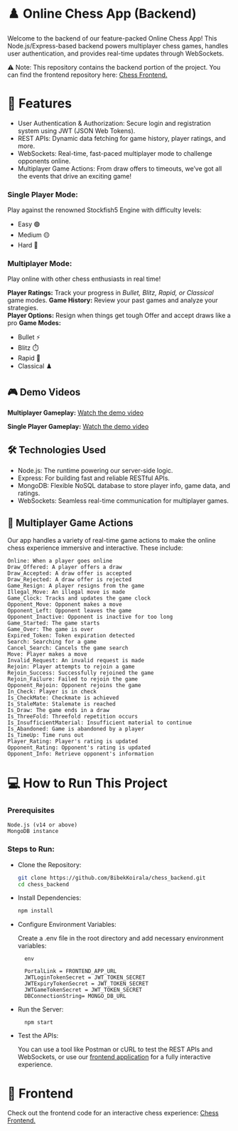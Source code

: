 # ♟️ Online Chess App (Backend)

Welcome to the backend of our feature-packed Online Chess App! This Node.js/Express-based backend powers multiplayer chess games, handles user authentication, and provides real-time updates through WebSockets.

⚠️ Note: This repository contains the backend portion of the project. You can find the frontend repository here: [Chess Frontend.](https://github.com/BibekKoirala/chess_ui)

# 🚀 Features

* User Authentication & Authorization: Secure login and registration system using JWT (JSON Web Tokens).
* REST APIs: Dynamic data fetching for game history, player ratings, and more.
* WebSockets: Real-time, fast-paced multiplayer mode to challenge opponents online.
* Multiplayer Game Actions: From draw offers to timeouts, we’ve got all the events that drive an exciting game!

### Single Player Mode: 

Play against the renowned Stockfish5 Engine with difficulty levels:
*   Easy 🟢
*   Medium 🟡
*   Hard 🔴
    
### Multiplayer Mode: 

Play online with other chess enthusiasts in real time!

**Player Ratings:** Track your progress in _Bullet, Blitz, Rapid, or Classical_ game modes.
**Game History:** Review your past games and analyze your strategies.    
**Player Options:**
Resign when things get tough
Offer and accept draws like a pro
**Game Modes:**
* Bullet ⚡
* Blitz ⏱️
* Rapid 🚀
* Classical ♟️

## 🎮 Demo Videos

**Multiplayer Gameplay:** [Watch the demo video](https://drive.google.com/file/d/1l6Gs9EGftBd5Jxh1SXV29_ajzWuefdh-/view?usp=sharing)

**Single Player Gameplay:** [Watch the demo video](https://drive.google.com/file/d/1GjrDIbY7MXg6tQU2z_-5gCy7jss9akGG/view?usp=sharing)

## 🛠️ Technologies Used

* Node.js: The runtime powering our server-side logic.
* Express: For building fast and reliable RESTful APIs.
* MongoDB: Flexible NoSQL database to store player info, game data, and ratings.
* WebSockets: Seamless real-time communication for multiplayer games.

## 🔄 Multiplayer Game Actions

Our app handles a variety of real-time game actions to make the online chess experience immersive and interactive. These include:

    Online: When a player goes online
    Draw_Offered: A player offers a draw
    Draw_Accepted: A draw offer is accepted
    Draw_Rejected: A draw offer is rejected
    Game_Resign: A player resigns from the game
    Illegal_Move: An illegal move is made
    Game_Clock: Tracks and updates the game clock
    Opponent_Move: Opponent makes a move
    Opponent_Left: Opponent leaves the game
    Opponent_Inactive: Opponent is inactive for too long
    Game_Started: The game starts
    Game_Over: The game is over
    Expired_Token: Token expiration detected
    Search: Searching for a game
    Cancel_Search: Cancels the game search
    Move: Player makes a move
    Invalid_Request: An invalid request is made
    Rejoin: Player attempts to rejoin a game
    Rejoin_Success: Successfully rejoined the game
    Rejoin_Failure: Failed to rejoin the game
    Opponent_Rejoin: Opponent rejoins the game
    In_Check: Player is in check
    Is_CheckMate: Checkmate is achieved
    Is_StaleMate: Stalemate is reached
    Is_Draw: The game ends in a draw
    Is_ThreeFold: Threefold repetition occurs
    Is_InsufficientMaterial: Insufficient material to continue
    Is_Abandoned: Game is abandoned by a player
    Is_TimeUp: Time runs out
    Player_Rating: Player's rating is updated
    Opponent_Rating: Opponent's rating is updated
    Opponent_Info: Retrieve opponent's information

# 💻 How to Run This Project

### **Prerequisites**

    Node.js (v14 or above)
    MongoDB instance

### **Steps to Run:**

* Clone the Repository:
    ```bash
    git clone https://github.com/BibekKoirala/chess_backend.git
    cd chess_backend
* Install Dependencies:
    ```bash
    npm install

* Configure Environment Variables:

    Create a .env file in the root directory and add necessary environment variables:

        env

        PortalLink = FRONTEND_APP_URL
        JWTLoginTokenSecret = JWT_TOKEN_SECRET
        JWTExpiryTokenSecret = JWT_TOKEN_SECRET
        JWTGameTokenSecret = JWT_TOKEN_SECRET
        DBConnectionString= MONGO_DB_URL


* Run the Server:
    
        npm start

* Test the APIs:

    You can use a tool like Postman or cURL to test the REST APIs and WebSockets, or use our [frontend application](https://github.com/BibekKoirala/chess_ui) for a fully interactive experience.

# 📁 Frontend

Check out the frontend code for an interactive chess experience: [Chess Frontend.](https://github.com/BibekKoirala/chess_ui)